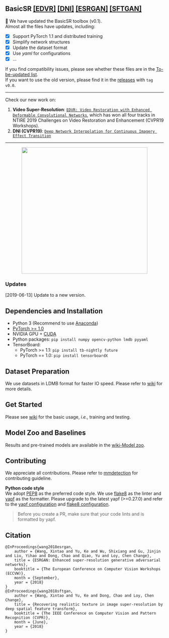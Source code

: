 ## BasicSR [[EDVR]](https://github.com/xinntao/EDVR) [[DNI]](https://xinntao.github.io/projects/DNI) [[ESRGAN]](https://github.com/xinntao/ESRGAN) [[SFTGAN]](http://mmlab.ie.cuhk.edu.hk/projects/SFTGAN/)

:triangular_flag_on_post: We have updated the BasicSR toolbox (v0.1).<br/>
Almost all the files have updates, including:
- [x] Support PyTorch 1.1 and distributed training
- [x] Simplify network structures
- [x] Update the dataset format
- [x] Use *yaml* for configurations
- [x] ...

If you find compatibility issues, please see whether these files are in the [To-be-updated list](https://github.com/xinntao/BasicSR/blob/master/updateTODO.txt).<br/>
If you want to use the old version, please find it in the [releases](https://github.com/xinntao/BasicSR/releases) with `tag v0.0`.

---
Check our new work on:<br/>
1. **Video Super-Resolution**: [`EDVR: Video Restoration with Enhanced Deformable Convolutional Networks`](https://xinntao.github.io/projects/EDVR), which has won all four tracks in NTIRE 2019 Challenges on Video Restoration and Enhancement (CVPR19 Workshops).
2. **DNI (CVPR19)**: [`Deep Network Interpolation for Continuous Imagery Effect Transition`](https://xinntao.github.io/projects/DNI)
---

<p align="center">
  <img height="400" src="https://github.com/xinntao/ESRGAN/blob/master/figures/baboon.jpg">
</p>

### Updates
[2019-06-13] Update to a new version.<br/>

## Dependencies and Installation
- Python 3 (Recommend to use [Anaconda](https://www.anaconda.com/download/#linux))
- [PyTorch >= 1.0](https://pytorch.org/)
- NVIDIA GPU + [CUDA](https://developer.nvidia.com/cuda-downloads)
- Python packages: `pip install numpy opencv-python lmdb pyyaml`
- TensorBoard: 
  - PyTorch >= 1.1: `pip install tb-nightly future`
  - PyTorch == 1.0: `pip install tensorboardX`
  
## Dataset Preparation
We use datasets in LDMB format for faster IO speed. Please refer to [wiki](https://github.com/xinntao/BasicSR/wiki/Prepare-datasets-in-LMDB-format) for more details.

## Get Started
Please see [wiki](https://github.com/xinntao/BasicSR/wiki/Training-and-Testing) for the basic usage, *i.e.,* training and testing.

## Model Zoo and Baselines
Results and pre-trained models are available in the [wiki-Model zoo](https://github.com/xinntao/BasicSR/wiki/Model-Zoo).

## Contributing
We appreciate all contributions. Please refer to [mmdetection](https://github.com/open-mmlab/mmdetection/blob/master/CONTRIBUTING.md) for contributing guideline.

**Python code style**<br/>
We adopt [PEP8](https://www.python.org/dev/peps/pep-0008/) as the preferred code style. We use [flake8](http://flake8.pycqa.org/en/latest/) as the linter and [yapf](https://github.com/google/yapf) as the formatter. Please upgrade to the latest yapf (>=0.27.0) and refer to the [yapf configuration](https://github.com/xinntao/BasicSR/blob/master/.style.yapf) and [flake8 configuration](https://github.com/xinntao/BasicSR/blob/master/.flake8).

> Before you create a PR, make sure that your code lints and is formatted by yapf.

## Citation

    @InProceedings{wang2018esrgan,
        author = {Wang, Xintao and Yu, Ke and Wu, Shixiang and Gu, Jinjin and Liu, Yihao and Dong, Chao and Qiao, Yu and Loy, Chen Change},
        title = {ESRGAN: Enhanced super-resolution generative adversarial networks},
        booktitle = {The European Conference on Computer Vision Workshops (ECCVW)},
        month = {September},
        year = {2018}
    }
    @InProceedings{wang2018sftgan,
        author = {Wang, Xintao and Yu, Ke and Dong, Chao and Loy, Chen Change},
        title = {Recovering realistic texture in image super-resolution by deep spatial feature transform},
        booktitle = {The IEEE Conference on Computer Vision and Pattern Recognition (CVPR)},
        month = {June},
        year = {2018}
    }

